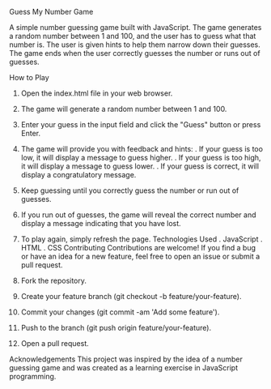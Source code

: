 Guess My Number Game

A simple number guessing game built with JavaScript. 
The game generates a random number between 1 and 100, and the user has to guess what that number is. 
The user is given hints to help them narrow down their guesses. 
The game ends when the user correctly guesses the number or runs out of guesses.

How to Play
1. Open the index.html file in your web browser.
2. The game will generate a random number between 1 and 100.
3. Enter your guess in the input field and click the "Guess" button or press Enter.
4. The game will provide you with feedback and hints:
  . If your guess is too low, it will display a message to guess higher.
  . If your guess is too high, it will display a message to guess lower.
  . If your guess is correct, it will display a congratulatory message.
5. Keep guessing until you correctly guess the number or run out of guesses.
6. If you run out of guesses, the game will reveal the correct number and display a message indicating that you have lost.
7. To play again, simply refresh the page.
Technologies Used
 . JavaScript
 . HTML
 . CSS
Contributing
Contributions are welcome! If you find a bug or have an idea for a new feature, feel free to open an issue or submit a pull request.

1. Fork the repository.
2. Create your feature branch (git checkout -b feature/your-feature).
3. Commit your changes (git commit -am 'Add some feature').
4. Push to the branch (git push origin feature/your-feature).
5. Open a pull request.

Acknowledgements
This project was inspired by the idea of a number guessing game and was created as a learning exercise in JavaScript programming.

